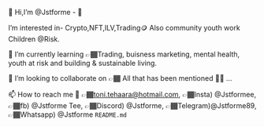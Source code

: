 👋 Hi,I’m @Jstforme - 👀 

I’m interested in- Crypto,NFT,ILV,Trading🪙 
Also community youth work Children @Risk. 

🌱 I’m currently learning 👉🏾Trading,
buisness marketing, mental health, 
youth at risk and building & sustainable living.

💞️ I’m looking to collaborate on 👉🏾
All that has been mentioned 🙏🏽 ... 

📫 How to reach me 🤳
👉🏾toni.tehaara@hotmail.com,
👉🏾Insta) @Jstformee,
👉🏾fb) @Jstforme Tee,
👉🏾Discord) @Jstforme,
👉🏾Telegram)@Jstforme89,
👉🏾Whatsapp) @Jstforme
`README.md` 
